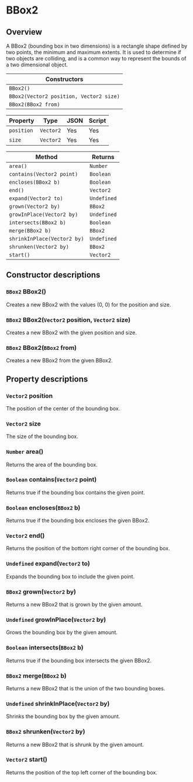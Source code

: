 # BBox2

## Overview

A BBox2 (bounding box in two dimensions) is a rectangle shape defined by two points, the minimum and maximum extents. It is used to determine if two objects are colliding, and is a common way to represent the bounds of a two dimensional object.

| Constructors |
|--------------|
| `BBox2()` |
| `BBox2(Vector2 position, Vector2 size)` |
| `BBox2(BBox2 from)` |

| Property | Type | JSON | Script |
|----------|------|------|--------|
| `position` | `Vector2` | Yes | Yes |
| `size` | `Vector2` | Yes | Yes |

| Method | Returns |
|--------|---------|
| `area()` | `Number` |
| `contains(Vector2 point)` | `Boolean` |
| `encloses(BBox2 b)` | `Boolean` |
| `end()` | `Vector2` |
| `expand(Vector2 to)` | `Undefined` |
| `grown(Vector2 by)` | `BBox2` |
| `growInPlace(Vector2 by)` | `Undefined` |
| `intersects(BBox2 b)` | `Boolean` |
| `merge(BBox2 b)` | `BBox2` |
| `shrinkInPlace(Vector2 by)` | `Undefined` |
| `shrunken(Vector2 by)` | `BBox2` |
| `start()` | `Vector2` |

## Constructor descriptions

### `BBox2` BBox2()

Creates a new BBox2 with the values (0, 0) for the position and size.

### `BBox2` BBox2(`Vector2` position, `Vector2` size)

Creates a new BBox2 with the given position and size.

### `BBox2` BBox2(`BBox2` from)

Creates a new BBox2 from the given BBox2.

## Property descriptions

### `Vector2` position

The position of the center of the bounding box.

### `Vector2` size

The size of the bounding box.

### `Number` area()

Returns the area of the bounding box.

### `Boolean` contains(`Vector2` point)

Returns true if the bounding box contains the given point.

### `Boolean` encloses(`BBox2` b)

Returns true if the bounding box encloses the given BBox2.

### `Vector2` end()

Returns the position of the bottom right corner of the bounding box.

### `Undefined` expand(`Vector2` to)

Expands the bounding box to include the given point.

### `BBox2` grown(`Vector2` by)

Returns a new BBox2 that is grown by the given amount.

### `Undefined` growInPlace(`Vector2` by)

Grows the bounding box by the given amount.

### `Boolean` intersects(`BBox2` b)

Returns true if the bounding box intersects the given BBox2.

### `BBox2` merge(`BBox2` b)

Returns a new BBox2 that is the union of the two bounding boxes.

### `Undefined` shrinkInPlace(`Vector2` by)

Shrinks the bounding box by the given amount.

### `BBox2` shrunken(`Vector2` by)

Returns a new BBox2 that is shrunk by the given amount.

### `Vector2` start()

Returns the position of the top left corner of the bounding box.
